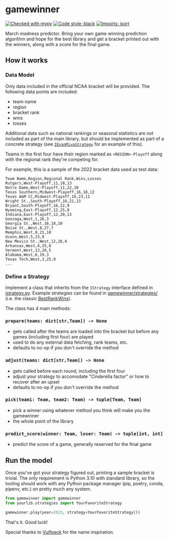 # gamewinner

[![Checked with mypy](https://www.mypy-lang.org/static/mypy_badge.svg)](https://mypy-lang.org/)
[![Code style: black](https://img.shields.io/badge/code%20style-black-000000.svg)](https://github.com/psf/black)
[![Imports: isort](https://img.shields.io/badge/%20imports-isort-%231674b1?style=flat&labelColor=ef8336)](https://pycqa.github.io/isort/)


March madness predictor. Bring your own game winning prediction algorithm and
hope for the best library and get a bracket printed out with the winners, along
with a score for the final game.

## How it works

### Data Model

Only data included in the official NCAA bracket will be provided. The following
data points are included:

- team name
- region
- bracket rank
- wins
- losses

Additional data such as national rankings or seasonal statistics are not
included as part of the main library, but should be implemented as part of a
concrete strategy (see [`IEvanMiyaStrategy`](https://github.com/ntbloom/gamewinner/blob/main/gamewinner/strategies/evanmiya/README.md) for an example of this).

Teams in the first four have their region marked as `<REGION>-Playoff` along
with the regional rank they're competing for.

For example, this is a sample of the 2022 bracket data used as test data:

```csv
Team Name,Region,Regional Rank,Wins,Losses
Rutgers,West-Playoff,11,18,13
Notre Dame,West-Playoff,11,22,10
Texas Southern,Midwest-Playoff,16,18,12
Texas A&M CC,Midwest-Playoff,16,23,11
Wright St.,South-Playoff,16,21,13
Bryant,South-Playoff,16,22,9
Wyoming,East-Playoff,12,25,8
Indiana,East-Playoff,12,20,13
Gonzaga,West,1,26,3
Georgia St.,West,16,18,10
Boise St.,West,8,27,7
Memphis,West,9,21,10
Uconn,West,5,23,9
New Mexico St.,West,12,26,6
Arkansas,West,4,25,8
Vermont,West,13,28,5
Alabama,West,6,19,3
Texas Tech,West,3,25,9
...
```




### Define a Strategy

Implement a class that inherits from the `IStrategy` interface defined in
[istrategy.py](https://github.com/ntbloom/gamewinner/blob/main/gamewinner/strategies/istrategy.py).
Example strategies can be found in [gamewinner/strategies/](https://github.com/ntbloom/gamewinner/blob/main/gamewinner/strategies/) (i.e. the classic [BestRankWins](https://github.com/ntbloom/gamewinner/blob/main/gamewinner/strategies/best_rank_wins.py)).

The class has 4 main methods:

### `prepare(teams: dict[str,Team]) -> None`

- gets called after the teams are loaded into the bracket but before any games
  (including first four) are played
- used to do any external data fetching, rank teams, etc.
- defaults to no-op if you don't override the method

### `adjust(teams: dict[str,Team]) -> None`

- gets called before each round, including the first four
- adjust your strategy to accomodate "Cinderella factor" or how to recover after
  an upset
- defaults to no-op if you don't override the method

### `pick(team1: Team, team2: Team) -> tuple[Team, Team]`

- pick a winner using whatever method you think will make you the gamewinner
- the whole point of the library

### `predict_score(winner: Team, loser: Team) -> tuple[int, int]`

- predict the score of a game, generally reserved for the final game


## Run the model

Once you've got your strategy figured out, printing a sample bracket is trivial.
The only requirement is Python 3.10 with standard library, so the tooling should
work with any Python package manager (pip, poetry, conda, pipenv, etc.) on
pretty much any system.

```python
from gamewinner import gamewinner
from yourlib.strategies import YourFavoriteStrategy

gamewinner.play(year=2023, strategy=YourFavoriteStrategy())
```

That's it. Good luck!

Special thanks to [Vulfpeck](https://youtu.be/j3rwKl267gEh) for the name
inspiration.

